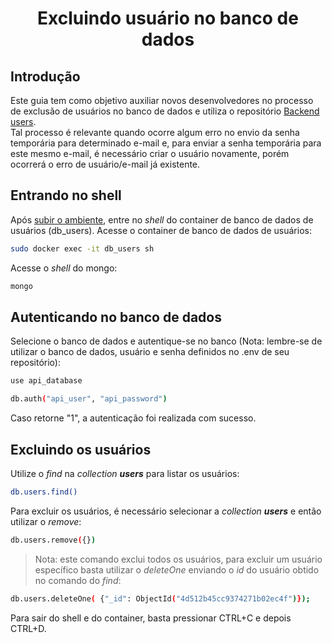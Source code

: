 <h1 style='text-align: center;'>Excluindo usuário no banco de dados</h1>

## Introdução

Este guia tem como objetivo auxiliar novos desenvolvedores no processo de exclusão de usuários no banco de dados e utiliza o repositório [Backend users](https://github.com/DITGO/2021-2-SiGeD-Users).     
Tal processo é relevante quando ocorre algum erro no envio da senha temporária para determinado e-mail e, para enviar a senha temporária para este mesmo e-mail, é necessário criar o usuário novamente, porém ocorrerá o erro de usuário/e-mail já existente.

## Entrando no shell

Após [subir o ambiente](https://github.com/2023-1-GCES-SIGeD/2023-1-GCES-SIGeD-Documentacao/blob/main/docs/docs/subindo_o_ambiente.md), entre no _shell_ do container de banco de dados de usuários (db_users). Acesse o container de banco de dados de usuários:     

```bash
sudo docker exec -it db_users sh
```

Acesse o _shell_ do mongo:

```bash
mongo
```

## Autenticando no banco de dados

Selecione o banco de dados e autentique-se no banco (Nota: lembre-se de utilizar o banco de dados, usuário e senha definidos no .env de seu repositório):     

```bash
use api_database
```

```bash
db.auth("api_user", "api_password")
```

Caso retorne "1", a autenticação foi realizada com sucesso.     

## Excluindo os usuários

Utilize o _find_ na _collection_ **_users_** para listar os usuários:

```bash
db.users.find()
```

Para excluir os usuários, é necessário selecionar a _collection_ **_users_** e então utilizar o _remove_:

```bash
db.users.remove({})
```

> Nota: este comando exclui todos os usuários, para excluir um usuário específico basta utilizar o _deleteOne_ enviando o _id_ do usuário obtido no comando do _find_:

```bash
db.users.deleteOne( {"_id": ObjectId("4d512b45cc9374271b02ec4f")});
```

Para sair do shell e do container, basta pressionar CTRL+C e depois CTRL+D.
